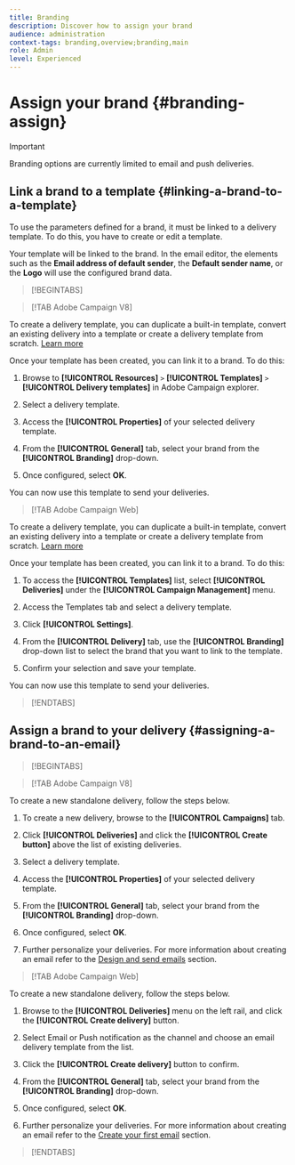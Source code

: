 ```yaml
---
title: Branding
description: Discover how to assign your brand
audience: administration
context-tags: branding,overview;branding,main
role: Admin
level: Experienced
---
```

# Assign your brand {#branding-assign}

>[!IMPORTANT]
>
>Branding options are currently limited to email and push deliveries.

## Link a brand to a template {#linking-a-brand-to-a-template}

To use the parameters defined for a brand, it must be linked to a delivery template. To do this, you have to create or edit a template.

Your template will be linked to the brand. In the email editor, the elements such as the **Email address of default sender**, the **Default sender name**, or the **Logo** will use the configured brand data.

>[!BEGINTABS]

>[!TAB Adobe Campaign V8]

To create a delivery template, you can duplicate a built-in template, convert an existing delivery into a template or create a delivery template from scratch. [Learn more](https://experienceleague.adobe.com/en/docs/campaign/campaign-v8/send/create-templates)

Once your template has been created, you can link it to a brand. To do this:

1. Browse to **[!UICONTROL Resources]** `>` **[!UICONTROL Templates]** `>` **[!UICONTROL Delivery templates]** in Adobe Campaign explorer.

1. Select a delivery template.

1. Access the **[!UICONTROL Properties]** of your selected delivery template.

1. From the **[!UICONTROL General]** tab, select your brand from the **[!UICONTROL Branding]** drop-down.

1. Once configured, select **OK**.

You can now use this template to send your deliveries.

>[!TAB Adobe Campaign Web]

To create a delivery template, you can duplicate a built-in template, convert an existing delivery into a template or create a delivery template from scratch. [Learn more](https://experienceleague.adobe.com/en/docs/campaign-web/v8/msg/delivery-template)

Once your template has been created, you can link it to a brand. To do this:

1. To access the **[!UICONTROL Templates]** list, select **[!UICONTROL Deliveries]** under the **[!UICONTROL Campaign Management]** menu.

1. Access the Templates tab and select a delivery template.

1. Click **[!UICONTROL Settings]**.

1. From the **[!UICONTROL Delivery]** tab, use the **[!UICONTROL Branding]** drop-down list to select the brand that you want to link to the template.

1. Confirm your selection and save your template.

You can now use this template to send your deliveries.

>[!ENDTABS]

## Assign a brand to your delivery {#assigning-a-brand-to-an-email}

>[!BEGINTABS]

>[!TAB Adobe Campaign V8]

To create a new standalone delivery, follow the steps below.

1. To create a new delivery, browse to the **[!UICONTROL Campaigns]** tab.

1. Click **[!UICONTROL Deliveries]** and click the **[!UICONTROL Create button]** above the list of existing deliveries.

1. Select a delivery template.

1. Access the **[!UICONTROL Properties]** of your selected delivery template.

1. From the **[!UICONTROL General]** tab, select your brand from the **[!UICONTROL Branding]** drop-down.

1. Once configured, select **OK**.

1. Further personalize your deliveries. For more information about creating an email refer to the [Design and send emails](https://experienceleague.adobe.com/en/docs/campaign-web/v8/msg/email/create-email) section.

>[!TAB Adobe Campaign Web]

To create a new standalone delivery, follow the steps below.

1. Browse to the **[!UICONTROL Deliveries]** menu on the left rail, and click the **[!UICONTROL Create delivery]** button.

1. Select Email or Push notification as the channel and choose an email delivery template from the list.

1. Click the **[!UICONTROL Create delivery]** button to confirm.

1. From the **[!UICONTROL General]** tab, select your brand from the **[!UICONTROL Branding]** drop-down.

1. Once configured, select **OK**.

1. Further personalize your deliveries. For more information about creating an email refer to the [Create your first email](https://experienceleague.adobe.com/en/docs/campaign-web/v8/msg/email/create-email) section.

>[!ENDTABS]
